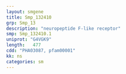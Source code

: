 ```yaml
---
layout: smgene
title: Smp_132410
grp: Smp_13
description: "neuropeptide F-like receptor"
smp: Smp_132410.1
uniprot: "G4VGK9"
length:   477
cdd: "PHA03087, pfam00001"
kk: ns
categories: sm
---
```

